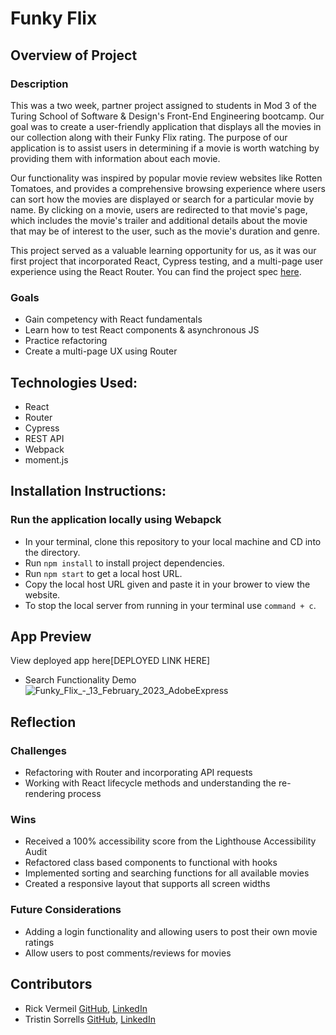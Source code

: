 # Funky Flix
## Overview of Project 
### Description

This was a two week, partner project assigned to students in Mod 3 of the Turing School of Software & Design's Front-End Engineering bootcamp. Our goal was to create a user-friendly application that displays all the movies in our collection along with their Funky Flix rating. The purpose of our application is to assist users in determining if a movie is worth watching by providing them with information about each movie.

Our functionality was inspired by popular movie review websites like Rotten Tomatoes, and provides a comprehensive browsing experience where users can sort how the movies are displayed or search for a particular movie by name. By clicking on a movie, users are redirected to that movie's page, which includes the movie's trailer and additional details about the movie that may be of interest to the user, such as the movie's duration and genre.

This project served as a valuable learning opportunity for us, as it was our first project that incorporated React, Cypress testing, and a multi-page user experience using the React Router. You can find the project spec [here](https://frontend.turing.edu/projects/module-3/rancid-tomatillos-v3.html). 

### Goals
- Gain competency with React fundamentals
- Learn how to test React components & asynchronous JS
- Practice refactoring
- Create a multi-page UX using Router

## Technologies Used:
- React 
- Router
- Cypress
- REST API
- Webpack
- moment.js

## Installation Instructions:

### Run the application locally using Webapck
- In your terminal, clone this repository to your local machine and CD into the directory. 
- Run `npm install` to install project dependencies.
- Run `npm start` to get a local host URL. 
- Copy the local host URL given and paste it in your brower to view the website.
- To stop the local server from running in your terminal use `command + c`.


## App Preview
View deployed app here[DEPLOYED LINK HERE]
- Search Functionality Demo
![Funky_Flix_-_13_February_2023_AdobeExpress](https://user-images.githubusercontent.com/109977562/218594737-f5ef70de-cdd0-4681-9204-b62db32136c6.gif)


## Reflection
### Challenges
- Refactoring with Router and incorporating API requests
- Working with React lifecycle methods and understanding the re-rendering process

### Wins
- Received a 100% accessibility score from the Lighthouse Accessibility Audit
- Refactored class based components to functional with hooks
- Implemented sorting and searching functions for all available movies
- Created a responsive layout that supports all screen widths

### Future Considerations
- Adding a login functionality and allowing users to post their own movie ratings
- Allow users to post comments/reviews for movies

## Contributors
- Rick Vermeil [GitHub](https://github.com/RickV85), [LinkedIn](https://www.linkedin.com/in/rick-vermeil-b93581159/)
- Tristin Sorrells [GitHub](https://github.com/Tristinsorrells1), [LinkedIn](https://www.linkedin.com/in/tristinsorrells/)

